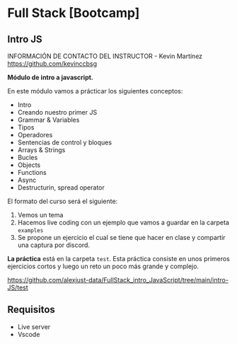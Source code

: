 # Full Stack [Bootcamp]

## Intro JS

INFORMACIÓN DE CONTACTO DEL INSTRUCTOR - Kevin Martínez  
https://github.com/kevinccbsg  


**Módulo de intro a javascript.**

En este módulo vamos a prácticar los siguientes conceptos:

- Intro
- Creando nuestro primer JS
- Grammar & Variables
- Tipos
- Operadores
- Sentencias de control y bloques
- Arrays & Strings
- Bucles
- Objects
- Functions
- Async
- Destructurin, spread operator

El formato del curso será el siguiente:

1. Vemos un tema
2. Hacemos live coding con un ejemplo que vamos a guardar en la carpeta `examples`
3. Se propone un ejercicio el cual se tiene que hacer en clase y compartir una captura por discord.


**La práctica** está en la carpeta `test`. Esta práctica consiste en unos primeros ejercicios cortos y luego un reto un poco más grande y complejo.

https://github.com/alexjust-data/FullStack_intro_JavaScript/tree/main/intro-JS/test  

## Requisitos

- Live server
- Vscode


